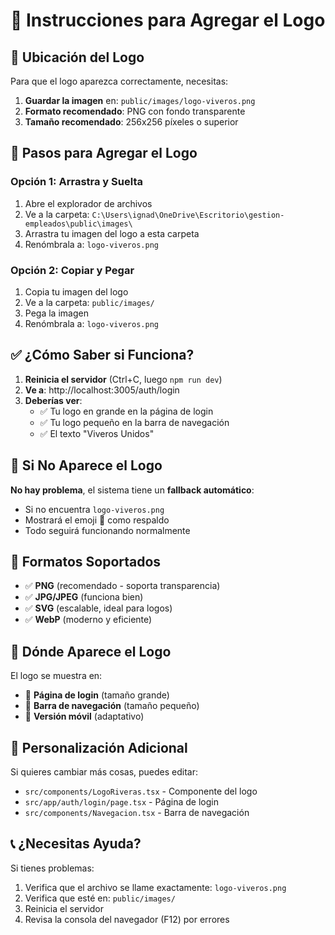 # 🎨 Instrucciones para Agregar el Logo

## 📁 **Ubicación del Logo**

Para que el logo aparezca correctamente, necesitas:

1. **Guardar la imagen** en: `public/images/logo-viveros.png`
2. **Formato recomendado**: PNG con fondo transparente
3. **Tamaño recomendado**: 256x256 píxeles o superior

## 🔄 **Pasos para Agregar el Logo**

### **Opción 1: Arrastra y Suelta**
1. Abre el explorador de archivos
2. Ve a la carpeta: `C:\Users\ignad\OneDrive\Escritorio\gestion-empleados\public\images\`
3. Arrastra tu imagen del logo a esta carpeta
4. Renómbrala a: `logo-viveros.png`

### **Opción 2: Copiar y Pegar**
1. Copia tu imagen del logo
2. Ve a la carpeta: `public/images/`
3. Pega la imagen
4. Renómbrala a: `logo-viveros.png`

## ✅ **¿Cómo Saber si Funciona?**

1. **Reinicia el servidor** (Ctrl+C, luego `npm run dev`)
2. **Ve a**: http://localhost:3005/auth/login
3. **Deberías ver**:
   - ✅ Tu logo en grande en la página de login
   - ✅ Tu logo pequeño en la barra de navegación
   - ✅ El texto "Viveros Unidos"

## 🔧 **Si No Aparece el Logo**

**No hay problema**, el sistema tiene un **fallback automático**:
- Si no encuentra `logo-viveros.png`
- Mostrará el emoji 🏢 como respaldo
- Todo seguirá funcionando normalmente

## 📝 **Formatos Soportados**

- ✅ **PNG** (recomendado - soporta transparencia)
- ✅ **JPG/JPEG** (funciona bien)
- ✅ **SVG** (escalable, ideal para logos)
- ✅ **WebP** (moderno y eficiente)

## 🎨 **Dónde Aparece el Logo**

El logo se muestra en:
- 🔐 **Página de login** (tamaño grande)
- 🧭 **Barra de navegación** (tamaño pequeño)
- 📱 **Versión móvil** (adaptativo)

## 🚀 **Personalización Adicional**

Si quieres cambiar más cosas, puedes editar:
- `src/components/LogoRiveras.tsx` - Componente del logo
- `src/app/auth/login/page.tsx` - Página de login
- `src/components/Navegacion.tsx` - Barra de navegación

## 📞 **¿Necesitas Ayuda?**

Si tienes problemas:
1. Verifica que el archivo se llame exactamente: `logo-viveros.png`
2. Verifica que esté en: `public/images/`
3. Reinicia el servidor
4. Revisa la consola del navegador (F12) por errores

